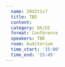 ```yaml
---
  name: 20d2t1s7
  title: TBD
  content:
  category: UX/UI
  format: Conférence
  speakers: TBD
  room: Auditorium
  time_start: '15:00'
  time_end: '15:45'
---
```


